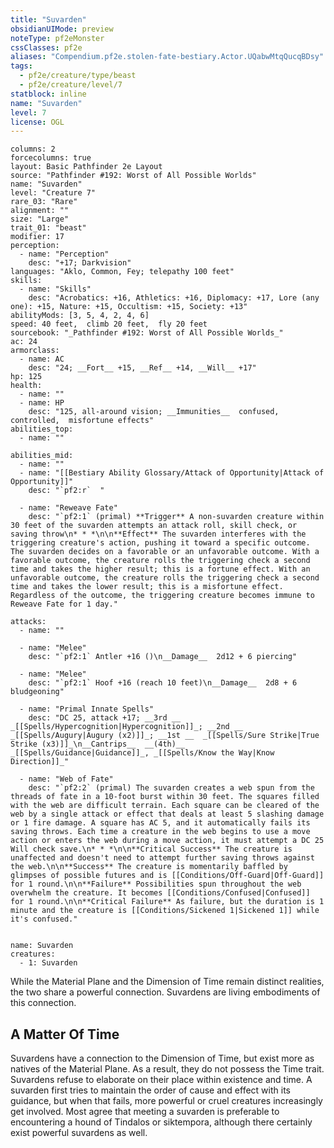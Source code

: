 ```yaml
---
title: "Suvarden"
obsidianUIMode: preview
noteType: pf2eMonster
cssClasses: pf2e
aliases: "Compendium.pf2e.stolen-fate-bestiary.Actor.UQabwMtqQucqBDsy" 
tags:
  - pf2e/creature/type/beast
  - pf2e/creature/level/7
statblock: inline
name: "Suvarden"
level: 7
license: OGL
---
```


```statblock
columns: 2
forcecolumns: true
layout: Basic Pathfinder 2e Layout
source: "Pathfinder #192: Worst of All Possible Worlds"
name: "Suvarden"
level: "Creature 7"
rare_03: "Rare"
alignment: ""
size: "Large"
trait_01: "beast"
modifier: 17
perception:
  - name: "Perception"
    desc: "+17; Darkvision"
languages: "Aklo, Common, Fey; telepathy 100 feet"
skills:
  - name: "Skills"
    desc: "Acrobatics: +16, Athletics: +16, Diplomacy: +17, Lore (any one): +15, Nature: +15, Occultism: +15, Society: +13"
abilityMods: [3, 5, 4, 2, 4, 6]
speed: 40 feet,  climb 20 feet,  fly 20 feet
sourcebook: "_Pathfinder #192: Worst of All Possible Worlds_"
ac: 24
armorclass:
  - name: AC
    desc: "24; __Fort__ +15, __Ref__ +14, __Will__ +17"
hp: 125
health:
  - name: ""
  - name: HP
    desc: "125, all-around vision; __Immunities__  confused,  controlled,  misfortune effects"
abilities_top:
  - name: ""

abilities_mid:
  - name: ""
  - name: "[[Bestiary Ability Glossary/Attack of Opportunity|Attack of Opportunity]]"
    desc: "`pf2:r`  "

  - name: "Reweave Fate"
    desc: "`pf2:1` (primal) **Trigger** A non-suvarden creature within 30 feet of the suvarden attempts an attack roll, skill check, or saving throw\n* * *\n\n**Effect** The suvarden interferes with the triggering creature's action, pushing it toward a specific outcome. The suvarden decides on a favorable or an unfavorable outcome. With a favorable outcome, the creature rolls the triggering check a second time and takes the higher result; this is a fortune effect. With an unfavorable outcome, the creature rolls the triggering check a second time and takes the lower result; this is a misfortune effect. Regardless of the outcome, the triggering creature becomes immune to Reweave Fate for 1 day."

attacks:
  - name: ""

  - name: "Melee"
    desc: "`pf2:1` Antler +16 ()\n__Damage__  2d12 + 6 piercing"

  - name: "Melee"
    desc: "`pf2:1` Hoof +16 (reach 10 feet)\n__Damage__  2d8 + 6 bludgeoning"

  - name: "Primal Innate Spells"
    desc: "DC 25, attack +17; __3rd __  _[[Spells/Hypercognition|Hypercognition]]_; __2nd __  _[[Spells/Augury|Augury (x2)]]_; __1st __  _[[Spells/Sure Strike|True Strike (x3)]]_\n__Cantrips__  __(4th)__ _[[Spells/Guidance|Guidance]]_, _[[Spells/Know the Way|Know Direction]]_"

  - name: "Web of Fate"
    desc: "`pf2:2` (primal) The suvarden creates a web spun from the threads of fate in a 10-foot burst within 30 feet. The squares filled with the web are difficult terrain. Each square can be cleared of the web by a single attack or effect that deals at least 5 slashing damage or 1 fire damage. A square has AC 5, and it automatically fails its saving throws. Each time a creature in the web begins to use a move action or enters the web during a move action, it must attempt a DC 25 Will check save.\n* * *\n\n**Critical Success** The creature is unaffected and doesn't need to attempt further saving throws against the web.\n\n**Success** The creature is momentarily baffled by glimpses of possible futures and is [[Conditions/Off-Guard|Off-Guard]] for 1 round.\n\n**Failure** Possibilities spun throughout the web overwhelm the creature. It becomes [[Conditions/Confused|Confused]] for 1 round.\n\n**Critical Failure** As failure, but the duration is 1 minute and the creature is [[Conditions/Sickened 1|Sickened 1]] while it's confused."
 
```

```encounter-table
name: Suvarden
creatures:
  - 1: Suvarden
```



While the Material Plane and the Dimension of Time remain distinct realities, the two share a powerful connection. Suvardens are living embodiments of this connection.

## A Matter Of Time

Suvardens have a connection to the Dimension of Time, but exist more as natives of the Material Plane. As a result, they do not possess the Time trait. Suvardens refuse to elaborate on their place within existence and time. A suvarden first tries to maintain the order of cause and effect with its guidance, but when that fails, more powerful or cruel creatures increasingly get involved. Most agree that meeting a suvarden is preferable to encountering a hound of Tindalos or siktempora, although there certainly exist powerful suvardens as well.

